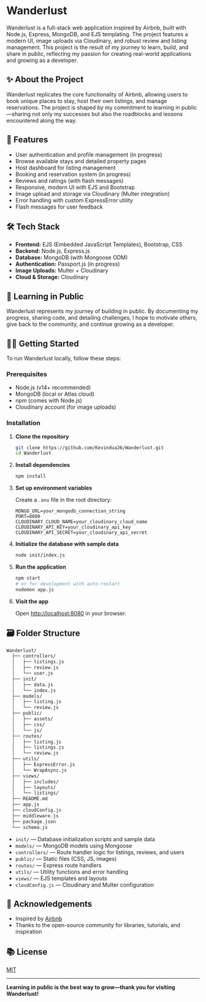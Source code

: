 # Wanderlust

Wanderlust is a full-stack web application inspired by Airbnb, built with Node.js, Express, MongoDB, and EJS templating. The project features a modern UI, image uploads via Cloudinary, and robust review and listing management. This project is the result of my journey to learn, build, and share in public, reflecting my passion for creating real-world applications and growing as a developer.

## ✨ About the Project

Wanderlust replicates the core functionality of Airbnb, allowing users to book unique places to stay, host their own listings, and manage reservations. The project is shaped by my commitment to learning in public—sharing not only my successes but also the roadblocks and lessons encountered along the way.

## 🚀 Features

- User authentication and profile management (in progress)
- Browse available stays and detailed property pages
- Host dashboard for listing management
- Booking and reservation system (in progress)
- Reviews and ratings (with flash messages)
- Responsive, modern UI with EJS and Bootstrap
- Image upload and storage via Cloudinary (Multer integration)
- Error handling with custom ExpressError utility
- Flash messages for user feedback

## 🛠️ Tech Stack

- **Frontend:** EJS (Embedded JavaScript Templates), Bootstrap, CSS
- **Backend:** Node.js, Express.js
- **Database:** MongoDB (with Mongoose ODM)
- **Authentication:** Passport.js (in progress)
- **Image Uploads:** Multer + Cloudinary
- **Cloud & Storage:** Cloudinary

## 🤝 Learning in Public

Wanderlust represents my journey of building in public. By documenting my progress, sharing code, and detailing challenges, I hope to motivate others, give back to the community, and continue growing as a developer.

<!-- ## 📸 Screenshots

Add screenshots or GIFs here
![Home Page](screenshots/homepage.png)
![Listing Page](screenshots/listing.png) -->

## 🧑‍💻 Getting Started

To run Wanderlust locally, follow these steps:

### Prerequisites

- Node.js (v14+ recommended)
- MongoDB (local or Atlas cloud)
- npm (comes with Node.js)
- Cloudinary account (for image uploads)

### Installation

1. **Clone the repository**

   ```bash
   git clone https://github.com/Kevindua26/Wanderlust.git
   cd Wanderlust
   ```

2. **Install dependencies**

   ```bash
   npm install
   ```

3. **Set up environment variables**

   Create a `.env` file in the root directory:

   ```env
   MONGO_URL=your_mongodb_connection_string
   PORT=8080
   CLOUDINARY_CLOUD_NAME=your_cloudinary_cloud_name
   CLOUDINARY_API_KEY=your_cloudinary_api_key
   CLOUDINARY_API_SECRET=your_cloudinary_api_secret
   ```

4. **Initialize the database with sample data**

   ```bash
   node init/index.js
   ```

5. **Run the application**

   ```bash
   npm start
   # or for development with auto-restart
   nodemon app.js
   ```

6. **Visit the app**

   Open [http://localhost:8080](http://localhost:8080) in your browser.

## 🗃️ Folder Structure

```bash
Wanderlust/
  ├── controllers/
  │   ├── listings.js
  │   ├── review.js
  │   └── user.js
  ├── init/
  │   ├── data.js
  │   └── index.js
  ├── models/
  │   ├── listing.js
  │   └── review.js
  ├── public/
  │   ├── assets/
  │   ├── css/
  │   └── js/
  ├── routes/
  │   ├── listing.js
  │   ├── listings.js
  │   └── review.js
  ├── utils/
  │   ├── ExpressError.js
  │   └── WrapAsync.js
  ├── views/
  │   ├── includes/
  │   ├── layouts/
  │   └── listings/
  ├── README.md
  ├── app.js
  ├── cloudConfig.js
  ├── middleware.js
  ├── package.json
  └── schema.js
```

- `init/` — Database initialization scripts and sample data
- `models/` — MongoDB models using Mongoose
- `controllers/` — Route handler logic for listings, reviews, and users
- `public/` — Static files (CSS, JS, images)
- `routes/` — Express route handlers
- `utils/` — Utility functions and error handling
- `views/` — EJS templates and layouts
- `cloudConfig.js` — Cloudinary and Multer configuration

## 🙌 Acknowledgements

- Inspired by [Airbnb](https://www.airbnb.com/)
- Thanks to the open-source community for libraries, tutorials, and inspiration

## 📚 License

[MIT](https://github.com/Kevindua26/Wanderlust/blob/main/LICENSE)

---

**Learning in public is the best way to grow—thank you for visiting Wanderlust!**

